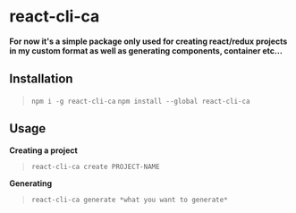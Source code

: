 # react-cli-ca

**For now it's a simple package only used for creating react/redux projects in my custom format as well as generating components, container etc...**

## Installation

>`npm i -g react-cli-ca`
>`npm install --global react-cli-ca`

## Usage

**Creating a project**
>`react-cli-ca create PROJECT-NAME` 

**Generating**
>`react-cli-ca generate *what you want to generate*` 


